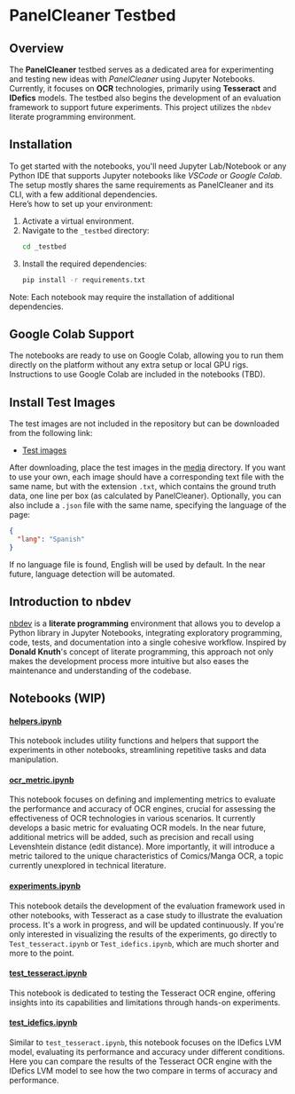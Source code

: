 # PanelCleaner Testbed

## Overview
The **PanelCleaner** testbed serves as a dedicated area for experimenting and testing new ideas with *PanelCleaner* using Jupyter Notebooks. Currently, it focuses on **OCR** technologies, primarily using **Tesseract** and **IDefics** models. The testbed also begins the development of an evaluation framework to support future experiments. This project utilizes the `nbdev` literate programming environment.

## Installation
To get started with the notebooks, you'll need Jupyter Lab/Notebook or any Python IDE that supports Jupyter notebooks like *VSCode* or *Google Colab*. 
The setup mostly shares the same requirements as PanelCleaner and its CLI, with a few additional dependencies.  
Here’s how to set up your environment:
1. Activate a virtual environment.
2. Navigate to the `_testbed` directory:
   ```bash
   cd _testbed
   ```
3. Install the required dependencies:
   ```bash
   pip install -r requirements.txt
   ```
Note: Each notebook may require the installation of additional dependencies.

## Google Colab Support
The notebooks are ready to use on Google Colab, allowing you to run them directly on the platform without any extra setup or local GPU rigs.
Instructions to use Google Colab are included in the notebooks (TBD).

## Install Test Images
The test images are not included in the repository but can be downloaded from the following link:
- [Test images](https://drive.google.com/drive/folders/0BzW8DiWVVMiMN2JaZkg4cHN0NFU?resourcekey=0-ddnFRuwaLHH4FH5bPVa1SA&usp=drive_link)

After downloading, place the test images in the [media](media) directory. If you want to use your own, each image should have a corresponding text file with the same name, but with the extension `.txt`, which contains the ground truth data, one line per box (as calculated by PanelCleaner). Optionally, you can also include a `.json` file with the same name, specifying the language of the page:
```json
{
  "lang": "Spanish"
}
```
If no language file is found, English will be used by default. In the near future, language detection will be automated.

## Introduction to nbdev
[nbdev](https://nbdev.fast.ai/) is a **literate programming** environment that allows you to develop a Python library in Jupyter Notebooks, integrating exploratory programming, code, tests, and documentation into a single cohesive workflow. Inspired by **Donald Knuth**'s concept of literate programming, this approach not only makes the development process more intuitive but also eases the maintenance and understanding of the codebase.

## Notebooks (WIP)

#### [helpers.ipynb](helpers.ipynb)
This notebook includes utility functions and helpers that support the experiments in other notebooks, streamlining repetitive tasks and data manipulation.

#### [ocr_metric.ipynb](ocr_metric.ipynb)
This notebook focuses on defining and implementing metrics to evaluate the performance and accuracy of OCR engines, crucial for assessing the effectiveness of OCR technologies in various scenarios. It currently develops a basic metric for evaluating OCR models. In the near future, additional metrics will be added, such as precision and recall using Levenshtein distance (edit distance). More importantly, it will introduce a metric tailored to the unique characteristics of Comics/Manga OCR, a topic currently unexplored in technical literature.

#### [experiments.ipynb](experiments.ipynb)
This notebook details the development of the evaluation framework used in other notebooks, with Tesseract as a case study to illustrate the evaluation process. It's a work in progress, and will be updated continuously. If you're only interested in visualizing the results of the experiments, go directly to `Test_tesseract.ipynb` or `Test_idefics.ipynb`, which are much shorter and more to the point.

#### [test_tesseract.ipynb](test_tesseract.ipynb)
This notebook is dedicated to testing the Tesseract OCR engine, offering insights into its capabilities and limitations through hands-on experiments.

#### [test_idefics.ipynb](test_idefics.ipynb)
Similar to `test_tesseract.ipynb`, this notebook focuses on the IDefics LVM model, evaluating its performance and accuracy under different conditions. Here you can compare the results of the Tesseract OCR engine with the IDefics LVM model to see how the two compare in terms of accuracy and performance.

